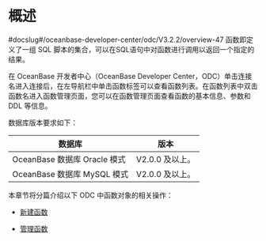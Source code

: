 概述 
=======================
#docslug#/oceanbase-developer-center/odc/V3.2.2/overview-47
函数即定义了一组 SQL 脚本的集合，可以在SQL语句中对函数进行调用以返回一个指定的结果。

在 OceanBase 开发者中心（OceanBase Developer Center，ODC）单击连接名进入连接后，在左导航栏中单击函数标签可以查看函数列表。在函数列表中双击函数名进入函数管理页面，您可以在函数管理页面查看函数的基本信息、参数和 DDL 等信息。

数据库版本要求如下：


|           数据库           |     版本      |
|-------------------------|-------------|
| OceanBase 数据库 Oracle 模式 | V2.0.0 及以上。 |
| OceanBase 数据库 MySQL 模式  | V2.0.0 及以上。 |



本章节将分篇介绍以下 ODC 中函数对象的相关操作：

* [新建函数](../../../7.client-odc-user-guide/9.client-odc-database-objects/3.client-odc-function-objects/2.client-odc-create-a-function.md)

  

* [管理函数](../../../7.client-odc-user-guide/9.client-odc-database-objects/3.client-odc-function-objects/3.client-odc-manage-functions.md)

  



